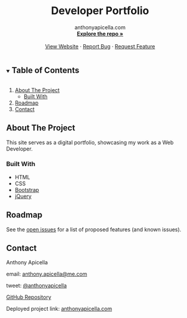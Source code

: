 <br />
  <h1 align="center">Developer Portfolio</h1>

  <p align="center">
    anthonyapicella.com
    <br />
    <a href="https://github.com/anthonyapicella/anthonyapicella"><strong>Explore the repo »</strong></a>
    <br />
    <br />
    <a href="http://anthonyapicella.com/">View Website</a>
    ·
    <a href="https://github.com/anthonyapicella/anthonyapicella/issues">Report Bug</a>
    ·
    <a href="https://github.com/anthonyapicella/anthonyapicella/issues">Request Feature</a>
  </p>
</p>



<!-- TABLE OF CONTENTS -->
<details open="open">
  <summary><h2 style="display: inline-block">Table of Contents</h2></summary>
  <ol>
    <li>
      <a href="#about-the-project">About The Project</a>
      <ul>
        <li><a href="#built-with">Built With</a></li>
      </ul>
    </li>
    <li><a href="#roadmap">Roadmap</a></li>
    <li><a href="#contact">Contact</a></li>
  </ol>
</details>



<!-- ABOUT THE PROJECT -->
## About The Project

<!-- SCREENSHOT -->

This site serves as a digital portfolio, showcasing my work as a Web Developer.

### Built With

* HTML
* CSS
* [Bootstrap](https://getbootstrap.com/docs/5.0/getting-started/introduction/)
* [jQuery](https://jquery.com/)

<!-- ROADMAP -->
## Roadmap

See the [open issues](https://github.com/anthonyapicella/anthonyapicella/issues) for a list of proposed features (and known issues).

<!-- CONTACT -->
## Contact

Anthony Apicella 

email: anthony.apicella@me.com

tweet: [@anthonyapicella](https://twitter.com/twitter_handle) 

[GitHub Repository]()

Deployed project link: [anthonyapicella.com](https://github.com/anthonyapicella/anthonyApicella)

